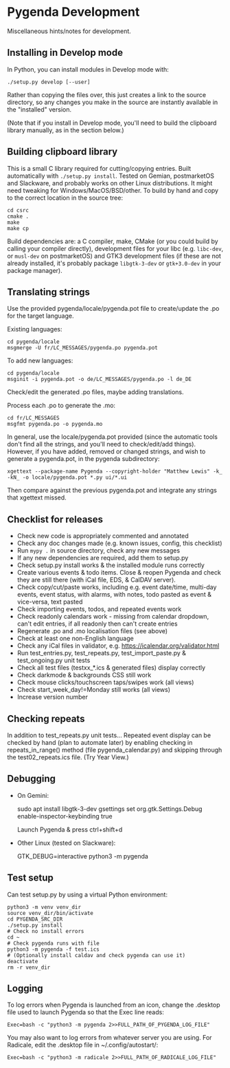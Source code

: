 Pygenda Development
===================
Miscellaneous hints/notes for development.

Installing in Develop mode
--------------------------
In Python, you can install modules in Develop mode with:

    ./setup.py develop [--user]

Rather than copying the files over, this just creates a link to the
source directory, so any changes you make in the source are instantly
available in the "installed" version.

(Note that if you install in Develop mode, you'll need to build the
clipboard library manually, as in the section below.)

Building clipboard library
--------------------------
This is a small C library required for cutting/copying entries. Built
automatically with `./setup.py install`. Tested on Gemian, postmarketOS
and Slackware, and probably works on other Linux distributions. It might
need tweaking for Windows/MacOS/BSD/other. To build by hand and copy to
the correct location in the source tree:

    cd csrc
    cmake .
    make
    make cp

Build dependencies are: a C compiler, make, CMake (or you could build
by calling your compiler directly), development files for your libc
(e.g. `libc-dev`, or `musl-dev` on postmarketOS) and GTK3 development
files (if these are not already installed, it's probably package
`libgtk-3-dev` or `gtk+3.0-dev` in your package manager).

Translating strings
-------------------
Use the provided pygenda/locale/pygenda.pot file to create/update the
.po for the target language.

Existing languages:

    cd pygenda/locale
    msgmerge -U fr/LC_MESSAGES/pygenda.po pygenda.pot

To add new languages:

    cd pygenda/locale
    msginit -i pygenda.pot -o de/LC_MESSAGES/pygenda.po -l de_DE

Check/edit the generated .po files, maybe adding translations.

Process each .po to generate the .mo:

    cd fr/LC_MESSAGES
    msgfmt pygenda.po -o pygenda.mo

In general, use the locale/pygenda.pot provided (since the automatic
tools don't find all the strings, and you'll need to check/edit/add
things). However, if you have added, removed or changed strings, and
wish to generate a pygenda.pot, in the pygenda subdirectory:

    xgettext --package-name Pygenda --copyright-holder "Matthew Lewis" -k_ -kN_ -o locale/pygenda.pot *.py ui/*.ui

Then compare against the previous pygenda.pot and integrate any
strings that xgettext missed.

Checklist for releases
----------------------
* Check new code is appropriately commented and annotated
* Check any doc changes made (e.g. known issues, config, this checklist)
* Run `mypy .` in source directory, check any new messages
* If any new dependencies are required, add them to setup.py
* Check setup.py install works & the installed module runs correctly
* Create various events & todo items. Close & reopen Pygenda and check
  they are still there (with iCal file, EDS, & CalDAV server).
* Check copy/cut/paste works, including e.g. event date/time, multi-day events,
  event status, with alarms, with notes, todo pasted as event & vice-versa,
  text pasted
* Check importing events, todos, and repeated events work
* Check readonly calendars work - missing from calendar dropdown, can't edit
  entries, if all readonly then can't create entries
* Regenerate .po and .mo localisation files (see above)
* Check at least one non-English language
* Check any iCal files in validator, e.g. https://icalendar.org/validator.html
* Run test_entries.py, test_repeats.py, test_import_paste.py & test_ongoing.py
  unit tests
* Check all test files (testxx_*.ics & generated files) display correctly
* Check darkmode & backgrounds CSS still work
* Check mouse clicks/touchscreen taps/swipes work (all views)
* Check start_week_day!=Monday still works (all views)
* Increase version number

Checking repeats
----------------
In addition to test_repeats.py unit tests...
Repeated event display can be checked by hand (plan to automate later) by
enabling checking in repeats_in_range() method (file pygenda_calendar.py)
and skipping through the test02_repeats.ics file. (Try Year View.)

Debugging
---------
* On Gemini:

    sudo apt install libgtk-3-dev
    gsettings set org.gtk.Settings.Debug enable-inspector-keybinding true

  Launch Pygenda & press ctrl+shift+d

* Other Linux (tested on Slackware):

    GTK_DEBUG=interactive python3 -m pygenda

Test setup
----------
Can test setup.py by using a virtual Python environment:

    python3 -m venv venv_dir
    source venv_dir/bin/activate
    cd PYGENDA_SRC_DIR
    ./setup.py install
    # Check no install errors
    cd ~
    # Check pygenda runs with file
    python3 -m pygenda -f test.ics
    # (Optionally install caldav and check pygenda can use it)
    deactivate
    rm -r venv_dir

Logging
-------
To log errors when Pygenda is launched from an icon, change the
.desktop file used to launch Pygenda so that the Exec line reads:

    Exec=bash -c "python3 -m pygenda 2>>FULL_PATH_OF_PYGENDA_LOG_FILE"

You may also want to log errors from whatever server you are using.
For Radicale, edit the .desktop file in ~/.config/autostart/:

    Exec=bash -c "python3 -m radicale 2>>FULL_PATH_OF_RADICALE_LOG_FILE"
